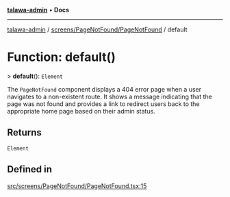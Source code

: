 [**talawa-admin**](../../../../README.md) • **Docs**

***

[talawa-admin](../../../../modules.md) / [screens/PageNotFound/PageNotFound](../README.md) / default

# Function: default()

\> **default**(): `Element`

The `PageNotFound` component displays a 404 error page when a user navigates to a non-existent route.
It shows a message indicating that the page was not found and provides a link to redirect users back
to the appropriate home page based on their admin status.

## Returns

`Element`

## Defined in

[src/screens/PageNotFound/PageNotFound.tsx:15](https://github.com/PalisadoesFoundation/talawa-admin/blob/4bef0939e3fab4672bfd3599312195b8557e01a3/src/screens/PageNotFound/PageNotFound.tsx#L15)
